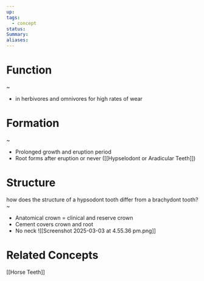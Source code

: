 ```yaml
---
up: 
tags:
  - concept
status: 
Summary:
aliases:
---
```

# Function
~
- in herbivores and omnivores for high rates of wear


# Formation
~
- Prolonged growth and eruption period
- Root forms after eruption or never ([[Hypselodont or Aradicular Teeth]])

# Structure
how does the structure of a hypsodont tooth differ from a brachydont tooth?
~
- Anatomical crown = clinical and reserve crown
- Cement covers crown and root
- No neck
![[Screenshot 2025-03-03 at 4.55.36 pm.png]]


# Related Concepts
[[Horse Teeth]]